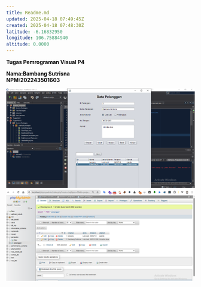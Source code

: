 ```yaml
---
title: Readme.md
updated: 2025-04-18 07:49:45Z
created: 2025-04-18 07:48:30Z
latitude: -6.16832950
longitude: 106.75884940
altitude: 0.0000
---
```


<span style="color: #000000;">**Tugas Pemrograman Visual P4**</span>

<span style="color: #000000;">**Nama:Bambang Sutrisna  
NPM:202243501603**</span>

<span style="color: #000000;">**![1.png](../_resources/1.png)![2.png](../_resources/2.png)**</span>